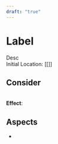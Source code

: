 ```yaml
---
draft: "true"
---
```

# Label
Desc<br>Initial Location: [[]]
## Consider
<br>**Effect**: 
## Aspects
- 